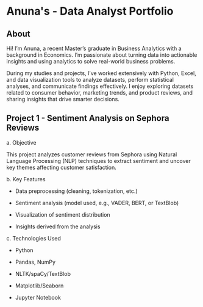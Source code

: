 # Anuna's - Data Analyst Portfolio
## About
Hi! I’m Anuna, a recent Master’s graduate in Business Analytics with a background in Economics. I’m passionate about turning data into actionable insights and using analytics to solve real-world business problems.

During my studies and projects, I’ve worked extensively with Python, Excel, and data visualization tools to analyze datasets, perform statistical analyses, and communicate findings effectively. I enjoy exploring datasets related to consumer behavior, marketing trends, and product reviews, and sharing insights that drive smarter decisions.

## Project 1 - Sentiment Analysis on Sephora Reviews

a. Objective

This project analyzes customer reviews from Sephora using Natural Language Processing (NLP) techniques to extract sentiment and uncover key themes affecting customer satisfaction.

b. Key Features

- Data preprocessing (cleaning, tokenization, etc.)

- Sentiment analysis (model used, e.g., VADER, BERT, or TextBlob)

- Visualization of sentiment distribution

- Insights derived from the analysis

c. Technologies Used

- Python

- Pandas, NumPy

- NLTK/spaCy/TextBlob

- Matplotlib/Seaborn

- Jupyter Notebook
